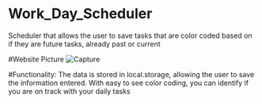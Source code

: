 # Work_Day_Scheduler
Scheduler that allows the user to save tasks that are color coded based on if they are future tasks, already past or current

#Website Picture 
![Capture](https://user-images.githubusercontent.com/15930792/94751667-299b1700-0357-11eb-8e3d-751ac988cc6b.PNG)

#Functionality:
The data is stored in local.storage, allowing the user to save the information entered. With easy to see color coding, you can identify if you are on track with your daily tasks

